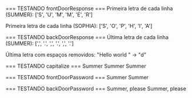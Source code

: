 

=== TESTANDO frontDoorResponse ===
Primeira letra de cada linha (SUMMER):
['S', 'U', 'M', 'M', 'E', 'R']

Primeira letra de cada linha (SOPHIA):
['S', 'O', 'P', 'H', 'I', 'A']

=== TESTANDO backDoorResponse ===
Última letra de cada linha (SUMMER):
[',', '.', ',', '.', ',', '.']

Última letra com espaços removidos:
"Hello world  " -> "d"

=== TESTANDO capitalize ===
Summer
Summer
Summer


=== TESTANDO frontDoorPassword ===
Summer
Summer

=== TESTANDO backDoorPassword ===
Summer, please
Summer, please